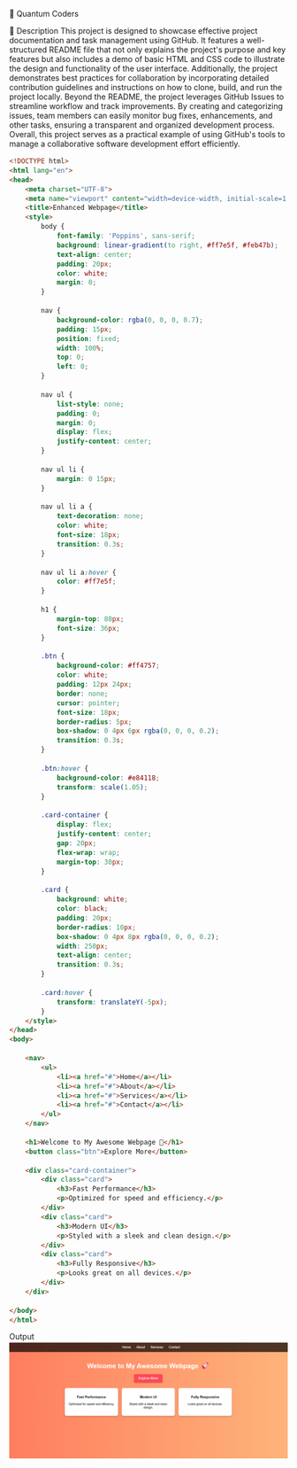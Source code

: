  🌟 Quantum Coders

 📌 Description
This project is designed to showcase effective project documentation and task management using GitHub. It features a well-structured README file that not only explains the project's purpose and key features but also includes a demo of basic HTML and CSS code to illustrate the design and functionality of the user interface. Additionally, the project demonstrates best practices for collaboration by incorporating detailed contribution guidelines and instructions on how to clone, build, and run the project locally.
Beyond the README, the project leverages GitHub Issues to streamline workflow and track improvements. By creating and categorizing issues, team members can easily monitor bug fixes, enhancements, and other tasks, ensuring a transparent and organized development process. Overall, this project serves as a practical example of using GitHub's tools to manage a collaborative software development effort efficiently.


```html
<!DOCTYPE html>
<html lang="en">
<head>
    <meta charset="UTF-8">
    <meta name="viewport" content="width=device-width, initial-scale=1.0">
    <title>Enhanced Webpage</title>
    <style>
        body {
            font-family: 'Poppins', sans-serif;
            background: linear-gradient(to right, #ff7e5f, #feb47b);
            text-align: center;
            padding: 20px;
            color: white;
            margin: 0;
        }
        
        nav {
            background-color: rgba(0, 0, 0, 0.7);
            padding: 15px;
            position: fixed;
            width: 100%;
            top: 0;
            left: 0;
        }

        nav ul {
            list-style: none;
            padding: 0;
            margin: 0;
            display: flex;
            justify-content: center;
        }

        nav ul li {
            margin: 0 15px;
        }

        nav ul li a {
            text-decoration: none;
            color: white;
            font-size: 18px;
            transition: 0.3s;
        }

        nav ul li a:hover {
            color: #ff7e5f;
        }

        h1 {
            margin-top: 80px;
            font-size: 36px;
        }

        .btn {
            background-color: #ff4757;
            color: white;
            padding: 12px 24px;
            border: none;
            cursor: pointer;
            font-size: 18px;
            border-radius: 5px;
            box-shadow: 0 4px 6px rgba(0, 0, 0, 0.2);
            transition: 0.3s;
        }

        .btn:hover {
            background-color: #e84118;
            transform: scale(1.05);
        }

        .card-container {
            display: flex;
            justify-content: center;
            gap: 20px;
            flex-wrap: wrap;
            margin-top: 30px;
        }

        .card {
            background: white;
            color: black;
            padding: 20px;
            border-radius: 10px;
            box-shadow: 0 4px 8px rgba(0, 0, 0, 0.2);
            width: 250px;
            text-align: center;
            transition: 0.3s;
        }

        .card:hover {
            transform: translateY(-5px);
        }
    </style>
</head>
<body>

    <nav>
        <ul>
            <li><a href="#">Home</a></li>
            <li><a href="#">About</a></li>
            <li><a href="#">Services</a></li>
            <li><a href="#">Contact</a></li>
        </ul>
    </nav>

    <h1>Welcome to My Awesome Webpage 🚀</h1>
    <button class="btn">Explore More</button>

    <div class="card-container">
        <div class="card">
            <h3>Fast Performance</h3>
            <p>Optimized for speed and efficiency.</p>
        </div>
        <div class="card">
            <h3>Modern UI</h3>
            <p>Styled with a sleek and clean design.</p>
        </div>
        <div class="card">
            <h3>Fully Responsive</h3>
            <p>Looks great on all devices.</p>
        </div>
    </div>

</body>
</html>

```
Output
![Screenshot](assets/screenshot.png)

